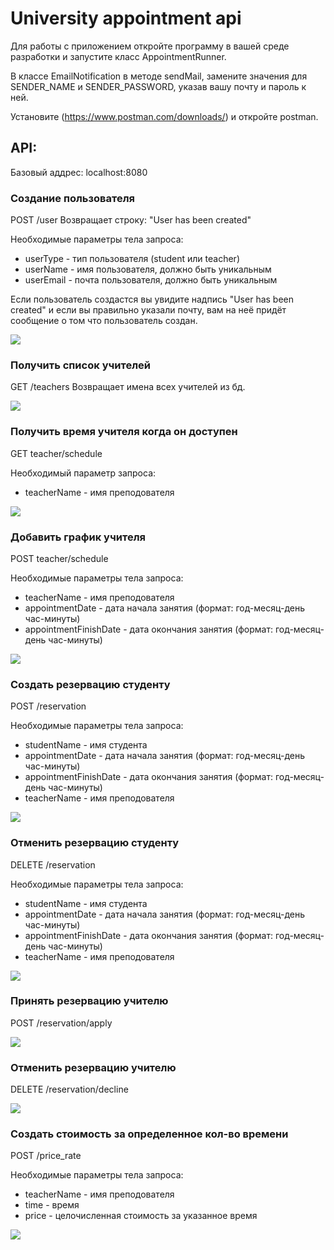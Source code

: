 # University appointment api

Для работы с приложением откройте программу в вашей среде разработки и запустите класс AppointmentRunner.

В классе EmailNotification в методе sendMail, замените значения для SENDER_NAME и SENDER_PASSWORD, указав вашу почту и пароль к ней.

Установите (https://www.postman.com/downloads/) и откройте postman.


## API:
Базовый аддрес: localhost:8080

### Создание пользователя

POST /user 
Возвращает строку: "User has been created"

Необходимые параметры тела запроса:
* userType - тип пользователя (student или teacher)
* userName - имя пользователя, должно быть уникальным
* userEmail - почта пользователя, должно быть уникальным

Если пользователь создастся вы увидите надпись "User has been created" и если вы правильно указали почту, вам на неё придёт сообщение о том что пользователь создан.

![](/src/main/resources/images/create_user.png)

### Получить список учителей

GET /teachers
Возвращает имена всех учителей из бд.

![](/src/main/resources/images/teachers.png)

### Получить время учителя когда он доступен

GET teacher/schedule

Необходимый параметр запроса:
* teacherName - имя преподователя

![](/src/main/resources/images/get_teacher_schedule.png)

### Добавить график учителя

POST teacher/schedule

Необходимые параметры тела запроса:
* teacherName - имя преподователя
* appointmentDate - дата начала занятия (формат: год-месяц-день час-минуты)
* appointmentFinishDate - дата окончания занятия (формат: год-месяц-день час-минуты)

![](/src/main/resources/images/teacher_schedule.png)

### Создать резервацию студенту

POST /reservation

Необходимые параметры тела запроса:
* studentName - имя студента
* appointmentDate - дата начала занятия (формат: год-месяц-день час-минуты)
* appointmentFinishDate - дата окончания занятия (формат: год-месяц-день час-минуты)
* teacherName - имя преподователя

![](/src/main/resources/images/reservation.png)

### Отменить резервацию студенту

DELETE /reservation

Необходимые параметры тела запроса:
* studentName - имя студента
* appointmentDate - дата начала занятия (формат: год-месяц-день час-минуты)
* appointmentFinishDate - дата окончания занятия (формат: год-месяц-день час-минуты)
* teacherName - имя преподователя

![](/src/main/resources/images/cancel.png)

### Принять резервацию учителю

POST /reservation/apply

![](/images/)

### Отменить резервацию учителю

DELETE /reservation/decline

![](/images/)

### Создать стоимость за определенное кол-во времени

POST /price_rate

Необходимые параметры тела запроса:
* teacherName - имя преподователя
* time - время
* price - целочисленная стоимость за указанное время

![](/src/main/resources/images/price_rate.png)











